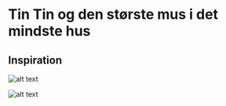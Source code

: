 # Tin Tin og den største mus i det mindste hus

## Inspiration

![alt text](https://media.tenor.com/7jYM0M1lXSEAAAAM/the-adventures-of-tintin-nodding.gif)

![alt text](https://static.wikia.nocookie.net/p__/images/2/24/Stuart_Little_Hero.png/revision/latest?cb=20230525154621&path-prefix=protagonist)